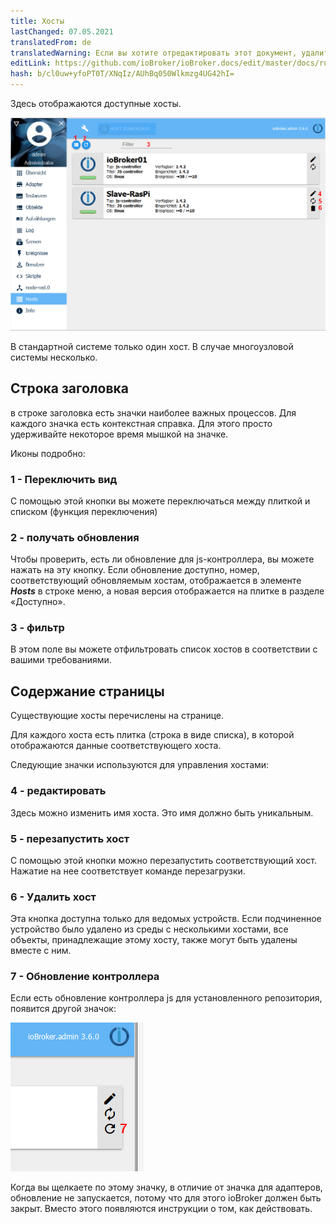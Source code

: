 ```yaml
---
title: Хосты
lastChanged: 07.05.2021
translatedFrom: de
translatedWarning: Если вы хотите отредактировать этот документ, удалите поле «translationFrom», в противном случае этот документ будет снова автоматически переведен
editLink: https://github.com/ioBroker/ioBroker.docs/edit/master/docs/ru/admin/hosts.md
hash: b/cl0uw+yfoPT0T/XNqIz/AUhBq050Wlkmzg4UG42hI=
---
```

Здесь отображаются доступные хосты.

![Страница "Хосты"](../../de/admin/media/ADMIN_Hosts_numbers.png)

В стандартной системе только один хост. В случае многоузловой системы несколько.

## Строка заголовка
в строке заголовка есть значки наиболее важных процессов. Для каждого значка есть контекстная справка. Для этого просто удерживайте некоторое время мышкой на значке.

Иконы подробно:

### 1 - Переключить вид
С помощью этой кнопки вы можете переключаться между плиткой и списком (функция переключения)

### 2 - получать обновления
Чтобы проверить, есть ли обновление для js-контроллера, вы можете нажать на эту кнопку. Если обновление доступно, номер, соответствующий обновляемым хостам, отображается в элементе ***Hosts*** в строке меню, а новая версия отображается на плитке в разделе «Доступно».

### 3 - фильтр
В этом поле вы можете отфильтровать список хостов в соответствии с вашими требованиями.

## Содержание страницы
Существующие хосты перечислены на странице.

Для каждого хоста есть плитка (строка в виде списка), в которой отображаются данные соответствующего хоста.

Следующие значки используются для управления хостами:

### 4 - редактировать
Здесь можно изменить имя хоста. Это имя должно быть уникальным.

### 5 - перезапустить хост
С помощью этой кнопки можно перезапустить соответствующий хост. Нажатие на нее соответствует команде перезагрузки.

### 6 - Удалить хост
Эта кнопка доступна только для ведомых устройств. Если подчиненное устройство было удалено из среды с несколькими хостами, все объекты, принадлежащие этому хосту, также могут быть удалены вместе с ним.

### 7 - Обновление контроллера
Если есть обновление контроллера js для установленного репозитория, появится другой значок:

![Обновление контроллера](../../de/admin/media/ADMIN_Hosts_update.png)

Когда вы щелкаете по этому значку, в отличие от значка для адаптеров, обновление не запускается, потому что для этого ioBroker должен быть закрыт. Вместо этого появляются инструкции о том, как действовать.